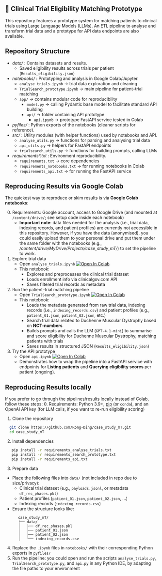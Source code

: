 ## 🧪 Clinical Trial Eligibility Matching Prototype
This repository features a prototype system for matching patients to clinical trials using Large Language Models (LLMs). An ETL pipeline to analyse and transform trial data and a prototype for API data endpoints are also available.

## Repository Structure
- _data/_ : Contains datasets and results.
  - Saved eligibility results across trials per patient (`Results_eligibility.json`)
- _notebooks/_ : Prototyping and analysis in Google Colab/Jupyter.
  - `analyse_trials.ipynb` → trial data exploration and cleaning
  - `TrialSearch_prototype.ipynb` → main pipeline for patient–trial matching
  - `app/` → contains modular code for reproducibility
    - `model.py` → calling Pydantic base model to facilitate standard API building
    - `api/` → folder containing API prototype
      - `api.ipynb` → prototype FastAPI service tested in Colab
- _pyfiles/_ : Python exports of the notebooks (cleaner scripts for reference).
- _src/_ : Utility modules (with helper functions) used by notebooks and API.
  - `analyse_utils.py` → functions for parsing and analysing trial data
  - `api_utils.py` → helpers for FastAPI endpoints
  - `trialsearch_utils.py` → functions for building prompts, calling LLMs
- _requirements*.txt_ : Environment reproducibility.
  - `requirements.txt` → core dependencies
  - `requirements_notebooks.txt` → for running notebooks in Colab
  - `requirements_api.txt` → for running the FastAPI service

## Reproducing Results via Google Colab
The quickest way to reproduce or skim results is via **Google Colab notebooks**:

0. Requirements: Google account, access to Google Drive (and mounted at `/content/drive/`; see setup code inside each notebook)
    - **Important note**: data files needed for the analysis (i.e., trial data, indexing records, and patient profiles) are currently not accessible in this repository. However, if you have the data (anonymised), you could easily upload them to your personal drive and put them under the same folder with the notebooks (e.g., _/content/drive/MyDrive/Projects/case_study_mT/_) to set the pipeline to work.
1. Explore trial data
   - Open `analyse_trials.ipynb` [![Open In Colab](https://colab.research.google.com/assets/colab-badge.svg)](https://colab.research.google.com/github/Rong-Ding/case_study_mT/blob/post_submission_v1/notebooks/analyse_trials.ipynb)
   - This notebook:
     - Explores and preprocesses the clinical trial dataset
     - Loads enrollment info via clinicalgov.com API
     - Saves filtered trial records as metadata
2. Run the patient–trial matching pipeline
   - Open `TrialSearch_prototype.ipynb` [![Open In Colab](https://colab.research.google.com/assets/colab-badge.svg)](https://colab.research.google.com/github/Rong-Ding/case_study_mT/blob/post_submission_v1/notebooks/TrialSearch_prototype.ipynb)
   - This notebook:
     - Loads the metadata generated from raw trial data, indexing records (i.e., `indexing_records.csv`) and patient profiles (e.g., `patient_01.json`, `patient_02.json`, etc.)
     - Search trial data related to Duchenne Muscular Dystrophy based on **NCT-numbers**
     - Builds prompts and calls the LLM (`GPT-4.1-mini`) to summarise and score eligibility for Duchenne Muscular Dystrophy, matching patients with trials
     - Saves results in structured JSON (`Results_eligibility.json`)
3. Try the API prototype
   - Open `api.ipynb` [![Open In Colab](https://colab.research.google.com/assets/colab-badge.svg)](https://colab.research.google.com/github/Rong-Ding/case_study_mT/blob/post_submission_v1/notebooks/app/api/api.ipynb)
   - Demonstrates how to wrap the pipeline into a FastAPI service with endpoints for **Listing patients** and **Querying eligibility scores** per patient (ongoing).

## Reproducing Results locally
If you prefer to go through the pipelines/results locally instead of Colab, follow these steps:
0. Requirements: Python 3.9+, [pip](https://pip.pypa.io/en/stable/) (or `conda`), and an OpenAI API key (for LLM calls, if you want to re-run eligibility scoring)
1. Clone the repository
 ```bash
   git clone https://github.com/Rong-Ding/case_study_mT.git
   cd case_study_mT
```
2. Install dependencies
```bash
   pip install -r requirements_analyse_trials.txt
   pip install -r requirements_search_prototype.txt
   pip install -r requirements_api.txt
```
3. Prepare data
  - Place the following files into `data/` (not included in repo due to size/privacy):
    - Clinical trial dataset (e.g., `payloads.jsonl`, or metadata `df_rec_phases.pkl`)
    - Patient profiles (`patient_01.json`, `patient_02.json`, ...)
    - Indexing records (`indexing_records.csv`)
  - Ensure the structure looks like:
```
      case_study_mT/
      ├── data/
      │   ├── df_rec_phases.pkl
      │   ├── patient_01.json
      │   ├── patient_02.json
      │   └── indexing_records.csv
```
4. Replace the `.ipynb` files in `notebooks/` with their corresponding Python exports in `pyfiles/`
5. Run the pipeline: you could open and run the scripts `analyse_trials.py`, `TrialSearch_prototype.py`, and `api.py` in any Python IDE, by adapting the file paths to your environment
